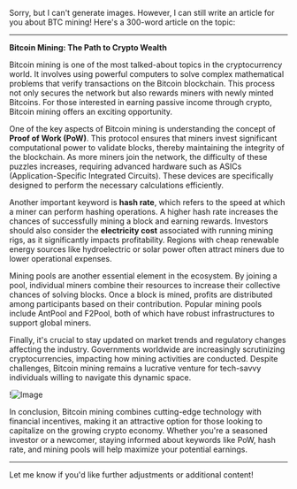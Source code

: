 Sorry, but I can't generate images. However, I can still write an article for you about BTC mining! Here's a 300-word article on the topic:

---

**Bitcoin Mining: The Path to Crypto Wealth**

Bitcoin mining is one of the most talked-about topics in the cryptocurrency world. It involves using powerful computers to solve complex mathematical problems that verify transactions on the Bitcoin blockchain. This process not only secures the network but also rewards miners with newly minted Bitcoins. For those interested in earning passive income through crypto, Bitcoin mining offers an exciting opportunity.

One of the key aspects of Bitcoin mining is understanding the concept of **Proof of Work (PoW)**. This protocol ensures that miners invest significant computational power to validate blocks, thereby maintaining the integrity of the blockchain. As more miners join the network, the difficulty of these puzzles increases, requiring advanced hardware such as ASICs (Application-Specific Integrated Circuits). These devices are specifically designed to perform the necessary calculations efficiently.

Another important keyword is **hash rate**, which refers to the speed at which a miner can perform hashing operations. A higher hash rate increases the chances of successfully mining a block and earning rewards. Investors should also consider the **electricity cost** associated with running mining rigs, as it significantly impacts profitability. Regions with cheap renewable energy sources like hydroelectric or solar power often attract miners due to lower operational expenses.

Mining pools are another essential element in the ecosystem. By joining a pool, individual miners combine their resources to increase their collective chances of solving blocks. Once a block is mined, profits are distributed among participants based on their contribution. Popular mining pools include AntPool and F2Pool, both of which have robust infrastructures to support global miners.

Finally, it's crucial to stay updated on market trends and regulatory changes affecting the industry. Governments worldwide are increasingly scrutinizing cryptocurrencies, impacting how mining activities are conducted. Despite challenges, Bitcoin mining remains a lucrative venture for tech-savvy individuals willing to navigate this dynamic space.

!![Image](https://github.com/user-attachments/assets/057c907c-805e-4310-a052-f5031067f3de)

In conclusion, Bitcoin mining combines cutting-edge technology with financial incentives, making it an attractive option for those looking to capitalize on the growing crypto economy. Whether you're a seasoned investor or a newcomer, staying informed about keywords like PoW, hash rate, and mining pools will help maximize your potential earnings.

--- 

Let me know if you'd like further adjustments or additional content!